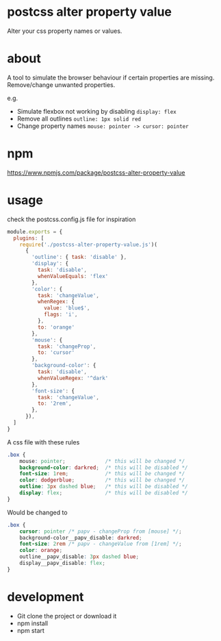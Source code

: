 # postcss alter property value
Alter your css property names or values.

# about
A tool to simulate the browser behaviour if certain properties are missing.
Remove/change unwanted properties.

e.g. 
* Simulate flexbox not working by disabling `display: flex`
* Remove all outlines `outline: 1px solid red`
* Change property names `mouse: pointer -> cursor: pointer`

# npm
https://www.npmjs.com/package/postcss-alter-property-value


# usage
check the postcss.config.js file for inspiration

```javascript
module.exports = {
  plugins: [
    require('./postcss-alter-property-value.js')(
      {
        'outline': { task: 'disable' },
        'display': {
          task: 'disable',
          whenValueEquals: 'flex'
        },
        'color': {
          task: 'changeValue',
          whenRegex: {
            value: 'blue$',
            flags: 'i',
          },
          to: 'orange'
        },
        'mouse': {
          task: 'changeProp',
          to: 'cursor'
        },
        'background-color': {
          task: 'disable',
          whenValueRegex: '^dark'
        },
        'font-size': {
          task: 'changeValue',
          to: '2rem',
        },        
      }),
  ]
}
```

A css file with these rules

```css
.box {    
    mouse: pointer;             /* this will be changed */     
    background-color: darkred;  /* this will be disabled */
    font-size: 1rem;            /* this will be changed */     
    color: dodgerblue;          /* this will be changed */
    outline: 3px dashed blue;   /* this will be disabled */
    display: flex;              /* this will be disabled */
}
```

Would be changed to
```css
.box {    
    cursor: pointer /* papv - changeProp from [mouse] */;
    background-color__papv_disable: darkred;
    font-size: 2rem /* papv - changeValue from [1rem] */;
    color: orange;
    outline__papv_disable: 3px dashed blue;
    display__papv_disable: flex;
}
```



# development
* Git clone the project or download it
* npm install
* npm start
